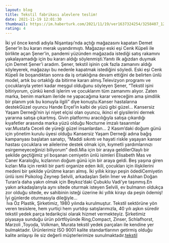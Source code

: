 ```yaml
--- 
layout: blog
title: Tekstil fabrikası alevlere teslim!
date: 2021-11-19 12:01:30
thumbnail: https://im.haberturk.com/2021/11/19/ver1637324254/3258407_1200x627.jpg
rating: 4
---
```

İki yıl önce kendi adıyla Nişantaşı’nda açtığı mağazasını kapatan Demet Şener’in bu kararı merak uyandırmıştı. Mağazayı eski eşi Cenk Küpeli ile birlikte açan Şener’in, pandemi yüzünden mağazada istediği satış rakamını yakalayamadığı için bu kararı aldığı söylenmişti.Yanıtı ilk ağızdan duymak için Demet Şener’i aradım. Şener, tekstil işinin çok fazla zamanını aldığı söyleyerek, mağazayı bu nedenle kapatmak istediğini söyledi. Eski eşi Cenk Küpeli ile boşandıktan sonra da iş ortaklığına devam ettiğini de belirten ünlü model, artık bu ortaklığı da bitirme kararı almış.Televizyon programı ve çocuklarıyla yeteri kadar meşgul olduğunu söyleyen Şener, “Tekstil işini bitiriyorum, çünkü kendi işlerim ve çocuklarım tüm zamanımı alıyor. Zaten marka, benim markam ileride ne yapacağıma karar vereceğim ama şimdilik bir planım yok bu konuyla ilgili” diye konuştu.Kanser hastalarına destekGüzel oyuncu Hande Erçel’in kalbi de yüzü gibi güzel… Kansersiz Yaşam Derneği’nin iyi niyet elçisi olan oyuncu, ikinci el giysilerini dernek yararına satışa çıkartmış. Givin platformu aracılığıyla satışa çıkardığı kıyafetler arasında marka yüzü olduğu Nocturne imzalı tasarımlar var.Mustafa Ceceli de yüreği güzel insanlardan… 2 Kasım’daki doğum günü için yönetim kurulu üyesi olduğu Kansersiz Yaşam Derneği adına bağış kampanyası başlatan sanatçı, “Maddi sıkıntı ve hayati riskle yaşayan kanser hastası çocuklara ve ailelerine destek olmak için, kıymetli yardımlarınızı esirgemeyeceğinizi biliyorum” dedi.Mia için bir araya geldilerOlaylı bir şekilde geçtiğimiz yıl boşanan cemiyetin ünlü isimleri Elisabeth Mas ve Caner Karaloğlu, kızlarının doğum günü için bir araya geldi. Beş yaşına giren kızları Mia için renkli bir parti organize eden ikili, çocukları için ilişkilerini medeni bir şekilde yürütme kararı almış. İki yıllık kirayı peşin ödediCemiyetin ünlü ismi Psikolog Zeynep Selvili, arkadaşları Selin İmer ve Aslıhan Doğan Turan’a daha yakın olmak için Beykoz’daki Çubuklu Vadi’ye taşınmış.En yakın arkadaşlarıyla aynı sitede oturmak isteyen Selvili, ev bulmanın oldukça zor olduğu sitede, ev sahibinin isteği üzerine iki yıllık kirayı da peşin ödemiş! İyi günlerde oturmasıyla dileğiyle...</br>&nbsp;İva Öz Plastik, Şirketimiz, 1980 yılında kurulmuştur. Tekstil sektörüne yön veren tesislere, hem yurtiçi hem yurtdışı satışlarımızla, 40 yılı aşkın süredir tekstil yedek parça tedarikçisi olarak hizmet vermekteyiz. Şirketimiz piyasaya sunduğu ürün pörtföyünde Ring,Compact, Zinser, Schlafhorst, Marzoli ,Toyoda, Volkman, Murata tekstil yedek parçaları ile kendine yer bulmaktadır. Ürünlerimiz ISO 9001 kalite standartlarının getirmiş olduğu kalite anlayışı ile siz değerli müşterlerimize sunulmaktadır.<a href="https://www.ivaozplastik.com/">tekstil</a>